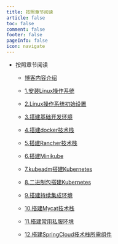```yaml
---
title: 按照章节阅读
article: false
toc: false
comment: false
footer: false
pageInfo: false
icon: navigate
---
```


- 按照章节阅读

    - <a class="breadcrumb-link" href="windows-server2016-chapter-0.博客内容介绍.html">博客内容介绍</a>

    - <a class="breadcrumb-link" href="windows-server2016-chapter-1.安装Linux操作系统.html">1.安装Linux操作系统</a>

    - <a class="breadcrumb-link" href="windows-server2016-chapter-2.Linux操作系统初始设置.html">2.Linux操作系统初始设置</a>

    - <a class="breadcrumb-link" href="windows-server2016-chapter-3.搭建基础开发环境.html">3.搭建基础开发环境</a>

    - <a class="breadcrumb-link" href="windows-server2016-chapter-4.搭建docker技术栈.html">4.搭建docker技术栈</a>

    - <a class="breadcrumb-link" href="windows-server2016-chapter-5.搭建Rancher技术栈.html">5.搭建Rancher技术栈</a>

    - <a class="breadcrumb-link" href="windows-server2016-chapter-6.搭建Minikube.html">6.搭建Minikube</a>

    - <a class="breadcrumb-link" href="windows-server2016-chapter-7.kubeadm搭建Kubernetes.html">7.kubeadm搭建Kubernetes</a>

    - <a class="breadcrumb-link" href="windows-server2016-chapter-8.二进制包搭建Kubernetes.html">8.二进制包搭建Kubernetes</a>

    - <a class="breadcrumb-link" href="windows-server2016-chapter-9.搭建持续集成环境.html">9.搭建持续集成环境</a>

    - <a class="breadcrumb-link" href="windows-server2016-chapter-10.搭建Mycat技术栈.html">10.搭建Mycat技术栈</a>

    - <a class="breadcrumb-link" href="windows-server2016-chapter-11.搭建常用私服环境.html">11.搭建常用私服环境</a>

    - <a class="breadcrumb-link" href="windows-server2016-chapter-12.搭建SpringCloud技术栈所需组件.html">12.搭建SpringCloud技术栈所需组件</a>

